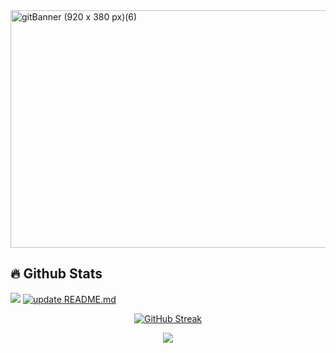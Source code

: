 <!-- ![gitBanner(1)](https://github.com/user-attachments/assets/8738e7e3-440e-4509-a9b8-0b5307d90d6d) -->

<!-- <img width="920" height="380" alt="gitBanner (920 x 380 px)" src="https://github.com/user-attachments/assets/9d848878-c813-479e-a9b1-b2e587c3c74a" />  -->
<!-- <img width="920" height="380" alt="gitBanner (920 x 380 px)(1)" src="https://github.com/user-attachments/assets/dc78eaec-1799-42f0-a520-eea0e4e34277" /> -->
<img width="920" height="380" alt="gitBanner (920 x 380 px)(6)" src="https://github.com/user-attachments/assets/8c16aef0-f45f-4cb0-b6d7-33f79e2a7b58" />

<!-- <img width="100%" height="" alt="gitBanner (920 ![Uploading gitBanner (920 x 380 px)(5).png…]()
x 380 px)" src="https://github.com/user-attachments/assets/8738e7e3-440e-4509-a9b8-0b5307d90d6d" /> -->

## 🔥 Github Stats

![](https://komarev.com/ghpvc/?username=spencer-barrett&color=dc143c&abbreviated=true) [![update README.md](https://github.com/spencer-barrett/spencer-barrett/actions/workflows/readme-workflow.yml/badge.svg)](https://github.com/spencer-barrett/spencer-barrett/actions/workflows/readme-workflow.yml)

<!-- <img alt="GitHub followers" src="https://img.shields.io/github/followers/spencer-barrett"> -->

<!-- ![Spencer's GitHub stats](https://github-readme-stats.vercel.app/api?username=spencer-barrett&show_icons=true&theme=shadow_red) -->
<div align="center">
<p>
 <a href="https://git.io/streak-stats" >
   <img src="https://streak-stats.demolab.com?user=spencer-barrett&theme=shadow-red&border=FF3131&stroke=FF3131&ring=FF3131&fire=FF3131&currStreakNum=FF3131&currStreakLabel=FF3131&sideLabels=FF3131" alt="GitHub Streak" />
 </a>
 
</p>
<p >
<a href="https://github.com/anuraghazra/github-readme-stats">
  <img src="https://github-readme-stats.vercel.app/api/top-langs/?username=spencer-barrett&bg_color=00000000&border_color=FF3131&title_color=FF3131&card_width=495"/>
 </a>
</p>
</div>
<!--
**spencer-barrett/spencer-barrett** is a ✨ _special_ ✨ repository because its `README.md` (this file) appears on your GitHub profile.

Here are some ideas to get you started:

- 🔭 I’m currently working on ...
- 🌱 I’m currently learning ...
- 👯 I’m looking to collaborate on ...
- 🤔 I’m looking for help with ...
- 💬 Ask me about ...
- 📫 How to reach me: ...
- 😄 Pronouns: ...
- ⚡ Fun fact: ...
-->
